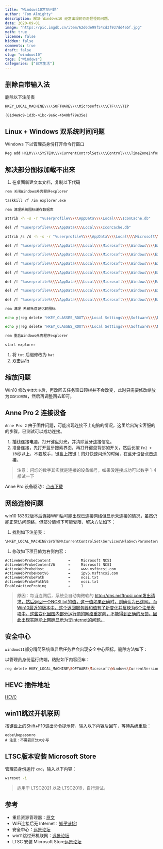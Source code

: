 ```yaml
---
title: "Windows10常见问题"
author: "Tom Almighty"
description: 解决 Windows10 经常出现的奇奇怪怪的问题。
date: 2020-09-01
image: "https://pic.imgdb.cn/item/62d6de99f54cd3f937dd4e5f.jpg"
math: true
license: false
hidden: false
comments: true
draft: false
slug: "windows10"
tags: ["Windows"]
categories: ["日常生活"]
---
```

## **删除自带输入法**

删除以下注册表

```powershell
HKEY_LOCAL_MACHINE\\\\SOFTWARE\\\\Microsoft\\\\CTF\\\\TIP
 
{81d4e9c9-1d3b-41bc-9e6c-4b40bf79e35e}
```

## **Linux + Windows 双系统时间问题**

Windows 下以管理员身份打开命令行窗口

```powershell
Reg add HKLM\\\\SYSTEM\\\\CurrentControlSet\\\\Control\\\\TimeZoneInformation /v RealTimeIsUniversal /t REG_DWORD /d 1
```

## **解决部分图标加载不出来**

1. 在桌面新建文本文档，复制以下代码

```bash
rem 关闭Windows外壳程序explorer
 
taskkill /f /im explorer.exe
 
rem 清理系统图标缓存数据库
 
attrib -h -s -r "%userprofile%\\\\AppData\\\\Local\\\\IconCache.db"
 
del /f "%userprofile%\\\\AppData\\\\Local\\\\IconCache.db"
 
attrib /s /d -h -s -r "%userprofile%\\\\AppData\\\\Local\\\\Microsoft\\\\Windows\\\\Explorer\\\\*"
 
del /f "%userprofile%\\\\AppData\\\\Local\\\\Microsoft\\\\Windows\\\\Explorer\\\\thumbcache_32.db"
 
del /f "%userprofile%\\\\AppData\\\\Local\\\\Microsoft\\\\Windows\\\\Explorer\\\\thumbcache_96.db"
 
del /f "%userprofile%\\\\AppData\\\\Local\\\\Microsoft\\\\Windows\\\\Explorer\\\\thumbcache_102.db"
 
del /f "%userprofile%\\\\AppData\\\\Local\\\\Microsoft\\\\Windows\\\\Explorer\\\\thumbcache_256.db"
 
del /f "%userprofile%\\\\AppData\\\\Local\\\\Microsoft\\\\Windows\\\\Explorer\\\\thumbcache_1024.db"
 
del /f "%userprofile%\\\\AppData\\\\Local\\\\Microsoft\\\\Windows\\\\Explorer\\\\thumbcache_idx.db"
 
del /f "%userprofile%\\\\AppData\\\\Local\\\\Microsoft\\\\Windows\\\\Explorer\\\\thumbcache_sr.db"
 
rem 清理 系统托盘记忆的图标
 
echo y|reg delete "HKEY_CLASSES_ROOT\\\\Local Settings\\\\Software\\\\Microsoft\\\\Windows\\\\CurrentVersion\\\\TrayNotify" /v IconStreams
 
echo y|reg delete "HKEY_CLASSES_ROOT\\\\Local Settings\\\\Software\\\\Microsoft\\\\Windows\\\\CurrentVersion\\\\TrayNotify" /v PastIconsStream
 
rem 重启Windows外壳程序explorer
 
start explorer
```

1. 将 `txt` 后缀修改为 `bat`
2. 双击运行

## **缩放问题**

Win10 修改`字体大小`后，再改回去任务窗口顶栏并不会改变，此时只需要修改缩放为`自定义缩放`，然后再调整回去即可。

## **Anne Pro 2 连接设备**

`Anne Pro 2` 由于固件问题，可能出现连接不上电脑的情况，这里给出淘宝客服的的步骤，已测试可以成功连接。

1. 插线连接电脑，打开键盘灯光，并清除蓝牙连接信息。
2. 准备连接，先打开蓝牙搜索界面，再打开键盘背部的开关，然后长按 `Fn2 + 1`5秒以上，不要放手，键盘上按键 `1` 的灯快速闪烁的时候，在蓝牙设备点击连接。

> 注意：闪烁的数字其实就是连接的设备编号，如果没连接成功可以数字 1-4 都试一下
> 

Anne Pro 设备驱动：[点击下载](https://www.hexcore.xyz/obinskit)

## **网络连接问题**

win10 18362版本后连接WiFi后可能出现已连接网络但显示未连接的情况，虽然仍能正常访问网络，但部分情境下可能受限，解决方法如下：

1. 找到如下注册表：

```bash
\HKEY_LOCAL_MACHINE\SYSTEM\CurrentControlSet\Services\NlaSvc\Parameters\Internet
```

1. 修改如下项目值为右侧内容：

```
ActiveWebProbeContent        →     Microsoft NCSI
ActiveWebProbeContentV6      →     Microsoft NCSI
ActiveWebProbeHost           →     www.msftncsi.com
ActiveWebProbeHostV6         →     ipv6.msftncsi.com
ActiveWebProbePath           →     ncsi.txt
ActiveWebProbePathV6         →     ncsi.txt
EnableActiveProbing          →     1
```

> 原因：每当连网后，系统会自动向微软的 http://dns.msftncsi.com发出请求，然后返回一个NCSI.txt的值，这一值如果正确时，则确认为已连网。而Win10最近的版本中，这个返回服务器和值有了新变化并反映为6个注册表项中。这些变化因国内部分运行商的网络重定向，不能得到正确的反馈，因此出现实际能上网确显示为无internet的问题。
> 

## **安全中心**

`windows11`部分精简系统重启后任务栏会出现安全中心图标，删除方法如下：

以管理员身份运行终端，粘贴如下内容回车：

```bash
reg delete HKEY_LOCAL_MACHINE\SOFTWARE\Microsoft\Windows\CurrentVersion\Run /v "SecurityHealth" /f
```

## **HEVC 插件地址**

[HEVC](https://www.microsoft.com/store/productId/9N4WGH0Z6VHQ)

## **win11跳过开机联网**

按键盘上的Shift+F10调出命令提示符，输入以下内容后回车，等待系统重启：

```
oobe\bepassnro
# 注意：不需要区分大小写
```

## **LTSC版本安装 Microsoft Store**

管理员身份运行 `cmd`，输入以下内容：

```bash
wsreset -i
```

> 适用于 LTSC2021 以及 LTSC2019，自行测试。
> 

## **参考**

- 重启资源管理器：[原文](https://blog.csdn.net/win_turn/article/details/73612220)
- WiFi连接后无 Internet：[知乎链接](https://www.zhihu.com/question/48856675/answer/814251635))
- 安全中心：[远景论坛](https://bbs.pcbeta.com/viewthread-1912644-1-1.html)
- win11跳过开机联网：[远景论坛](https://bbs.pcbeta.com/viewthread-1951653-1-3.htmlhttps://bbs.pcbeta.com/viewthread-1951653-1-3.html)
- LTSC 安装 Microsoft Store[远景论坛](https://bbs.pcbeta.com/viewthread-1945054-1-2.html)